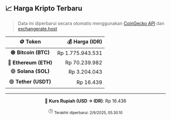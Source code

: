 

<!-- HARGA_KRIPTO -->
## 📈 Harga Kripto Terbaru

> Data ini diperbarui secara otomatis menggunakan [CoinGecko API](https://www.coingecko.com/) dan [exchangerate.host](https://exchangerate.host/)

<div align="center">

| 🪙 Token | 💰 Harga (IDR) |
|:------:|---------------:|
| 🟠 **Bitcoin (BTC)**   | Rp 1.775.943.531 |
| 🔵 **Ethereum (ETH)**  | Rp 70.239.982 |
| 🟣 **Solana (SOL)**    | Rp 3.204.043 |
| 🟢 **Tether (USDT)**   | Rp 16.439 |

---

💱 **Kurs Rupiah (USD → IDR)**: Rp 16.436

🕒 <sub>Terakhir diperbarui: 2/9/2025, 05.30.10</sub>

</div>
<!-- /HARGA_KRIPTO -->
